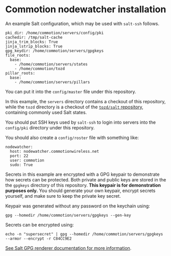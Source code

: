 # Commotion nodewatcher installation

An example Salt configuration, which may be used with `salt-ssh` follows.

```
pki_dir: /home/commotion/servers/config/pki
cachedir: /tmp/salt-cache
jinja_trim_blocks: True
jinja_lstrip_blocks: True
gpg_keydir: /home/commotion/servers/gpgkeys
file_roots:
  base:
    - /home/commotion/servers/states
    - /home/commotion/tozd
pillar_roots:
  base:
    - /home/commotion/servers/pillars
```

You can put it into the `config/master` file under this repository.

In this example, the `servers` directory contains a checkout of this repository, while
the `tozd` directory is a checkout of the [`tozd/salt` repository](https://github.com/tozd/salt),
containing commonly used Salt states.

You should put SSH keys used by `salt-ssh` to login into servers into the `config/pki`
directory under this repository.

You should also create a `config/roster` file with something like:

```
nodewatcher:
  host: nodewatcher.commotionwireless.net
  port: 22
  user: commotion
  sudo: True
```

Secrets in this example are encrypted with a GPG keypair to demonstrate how secrets can be protected.
Both private and public keys are stored in the the `gpgkeys` directory of this repository.
**This keypair is for demonstration purposes only.**
You should generate your own keypair, encrypt secrets yourself, and make sure to keep the private key secret.

Keypair was generated without any password on the keychain using:

```
gpg --homedir /home/commotion/servers/gpgkeys --gen-key
```

Secrets can be encrypted using:

```
echo -n "supersecret" | gpg --homedir /home/commotion/servers/gpgkeys --armor --encrypt -r C84CC9E2
```

[See Salt GPG renderer documentation for more information](https://docs.saltstack.com/en/latest/ref/renderers/all/salt.renderers.gpg.html).

